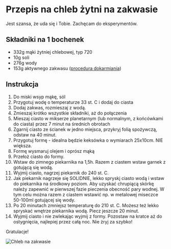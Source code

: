 # Przepis na chleb żytni na zakwasie

Jest szansa, że uda się i Tobie. Zachęcam do eksperymentów.

## Składniki na 1 bochenek

- 332g mąki żytniej chlebowej, typ 720
- 10g soli
- 276g wody
- 153g aktywnego zakwasu ([procedura dokarmiania](./dokarmianie_zakwasu.md))

## Instrukcja

1. Do miski wsyp mąkę, sól
2. Przygotuj wodę o temperaturze 33 st. C i dodaj do ciasta
3. Dodaj zakwas, rozmieszaj z wodą. 
4. Zmieszaj krótko wszystkie składniki, aż do połączenia
5. Mieszaj ciasto w mikserze planetarnym (lub normalnym, z końcówkami do ciasta) przez 7 minut na średnich obrotach
6. Zgarnij ciasto ze ścianek w jedno miejsca, przykryj folią spożywczą, odstaw na 40 minut.
7. Przygotuj formę - idealna będzie keksówka o wymiarach 25x10cm. NIE większa.
8. Formę wysmaruj olejem i oprósz mąką
9. Przełoż ciasto do formy.
10. Wstaw do zimnego piekarnika na 1,5h. Razem z ciastem wstaw garnek z gotującą się wodą.
11. Wyjmij ciasto, nagrzej piekarnik do 240 st. C. 
12. Jak piekarnik nagrzeje się SOLIDNIE, lekko spryskj ciasto wodą i wstaw do piekarnika na środkowy poziom. Aby uzyskać chrupiącą skórkę należy zapewnić w pierwszej fazie pieczenia obecność pary wodnej. W tym celu można razem z ciastem wstawić np. w metalowej miseczce 50-100ml gotującej się wody.
13. Po 20 minutach zmniejsz temperaturę do 210 st. C. Możesz też lekko spryskać wnętrze piekarnika wodą. Piecz jeszcze 20 minut.
14. Wyjmij ciasto i nie zwlekając wyjmij z formy. Pozostaw na kratce aż do ostygnięcia, najlepiej przez całą noc. Nie żryj za szybko!

Gratulacje!

![Chleb na zakwasie](#)
